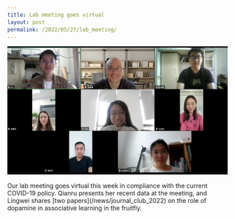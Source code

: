 ```yaml
---
title: Lab meeting goes virtual
layout: post
permalink: /2022/05/27/lab_meeting/
---
```


<p align="center">
    <img width="800" style="border:0px solid #6495ED" src="/news/first_virtual_lab_meeting.jpg">
</p>
Our lab meeting goes virtual this week in compliance with the current COVID-19 policy. Qianru presents her recent data at the meeting, and Lingwei shares [two papers](/news/journal_club_2022) on the role of dopamine in associative learning in the fruitfly. 
